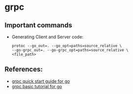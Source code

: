 # grpc

## Important commands

- Generating Client and Server code:
  ```
  protoc --go_out=. --go_opt=paths=source_relative \
  --go-grpc_out=. --go-grpc_opt=paths=source_relative \
  <file_path>
  ```


## References:
- [grpc quick start guide for go](https://grpc.io/docs/languages/go/quickstart/)
- [grpc basic tutorial for go](https://grpc.io/docs/languages/go/basics/)